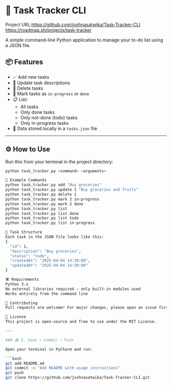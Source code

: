 # 📝 Task Tracker CLI
Project URL:https://github.com/joshnasatwika/Task-Tracker-CLI
https://roadmap.sh/projects/task-tracker

A simple command-line Python application to manage your to-do list using a JSON file.

## 📦 Features

- ✅ Add new tasks
- 🔄 Update task descriptions
- 🚫 Delete tasks
- 🚧 Mark tasks as `in-progress` or `done`
- 📋 List:
  - All tasks
  - Only done tasks
  - Only not-done (todo) tasks
  - Only in-progress tasks
- 📂 Data stored locally in a `tasks.json` file

---

## ⚙️ How to Use

Run this from your terminal in the project directory:

```bash
python task_tracker.py <command> <arguments>

📌 Example Commands
python task_tracker.py add "Buy groceries"
python task_tracker.py update 1 "Buy groceries and fruits"
python task_tracker.py delete 1
python task_tracker.py mark 2 in-progress
python task_tracker.py mark 2 done
python task_tracker.py list
python task_tracker.py list done
python task_tracker.py list todo
python task_tracker.py list in-progress

🧱 Task Structure
Each task in the JSON file looks like this:
{
  "id": 1,
  "description": "Buy groceries",
  "status": "todo",
  "createdAt": "2025-04-04 14:30:00",
  "updatedAt": "2025-04-04 14:30:00"
}

🛠 Requirements
Python 3.x
No external libraries required — only built-in modules used
Works entirely from the command line

🤝 Contributing
Pull requests are welcome! For major changes, please open an issue first.

📄 License
This project is open-source and free to use under the MIT License.

---

### 📤 3. Save → Commit → Push

Open your terminal in PyCharm and run:

```bash
git add README.md
git commit -m "Add README with usage instructions"
git push
git clone https://github.com/joshnasatwika/Task-Tracker-CLI.git









